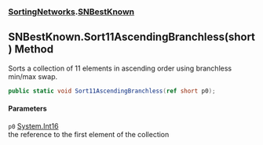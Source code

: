 ### [SortingNetworks](./SortingNetworks.md 'SortingNetworks').[SNBestKnown](./SortingNetworks-SNBestKnown.md 'SortingNetworks.SNBestKnown')
## SNBestKnown.Sort11AscendingBranchless(short) Method
Sorts a collection of 11 elements in ascending order using branchless min/max swap.  
```csharp
public static void Sort11AscendingBranchless(ref short p0);
```
#### Parameters
<a name='SortingNetworks-SNBestKnown-Sort11AscendingBranchless(short)-p0'></a>
`p0` [System.Int16](https://docs.microsoft.com/en-us/dotnet/api/System.Int16 'System.Int16')  
the reference to the first element of the collection  
  

